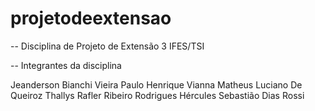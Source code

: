 # projetodeextensao
-- Disciplina de Projeto de Extensão 3 IFES/TSI

-- Integrantes da disciplina

Jeanderson Bianchi Vieira
Paulo Henrique Vianna
Matheus Luciano De Queiroz
Thallys Rafler Ribeiro Rodrigues
Hércules Sebastião Dias Rossi
